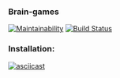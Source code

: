### Brain-games

[![Maintainability](https://api.codeclimate.com/v1/badges/3664cee03b2c64b323f1/maintainability)](https://codeclimate.com/github/Roman-Ast/php-project-lvl1/maintainability)
[![Build Status](https://travis-ci.org/Roman-Ast/php-project-lvl1.svg?branch=master)](https://travis-ci.org/Roman-Ast/php-project-lvl1/jobs/587059515)




### Installation:


[![asciicast](https://asciinema.org/a/gklLF4HAjuXdjWspdQjmi8BF9.svg)](https://asciinema.org/a/gklLF4HAjuXdjWspdQjmi8BF9)
